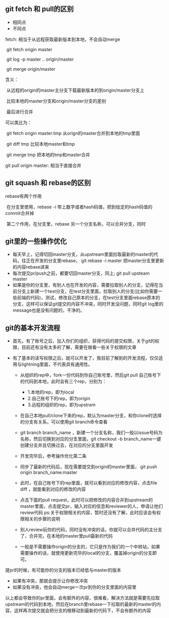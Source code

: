 ## git fetch 和 pull的区别

+ 相同点
+ 不同点

fetch: 相当于从远程获取最新版本到本地，不会自动merge

​	git fetch origin master

​	git log -p master .. origin/master

​	git merge origin/master

 含义：

​	从远程的origin的master主分支下载最新版本的到origin/master分支上

​	比较本地的master分支和origin/master分支的差别

​	最后进行合并	

可以类比为：

​	git fetch origin master:tmp  从orign的master合并到本地的tmp里面

​	git diff tmp 比较本地master和tmp

​	git merge tmp	把本地的tmp和master合并



git pull origin master: 相当于直接合并		



## git squash 和 rebase的区别







rebase有两个作用

​	在分支里使用，rebase -i 带上数字或者hash码值，把到给定的hash码值的commit合并掉

​	第二个作用，在分支里，rebase 另一个分支名称，可以合并分支，同时





## git里的一些操作优化

* 每天早上，记得切回master分支，从upstream里面拉取最新的master的代码，往正在开发的分支里rebase， git rebase -i master 把master分支里更新的内容rebase进来
* 每次提交pr/push之前，都要切回master分支，同上; git pull upsteam master
* 如果是你的分支里，有别人也在开发的内容，需要拉取别人的分支，记得在当前分支上新建一个test分支，在test分支里面，拉取别人的分支(比如你需要一些前端的代码)，测试，修改自己原本的分支，在test分支里面rebase原本的分支，这样可以保证git提交的内容不冲突，同时开发没问题，同时git log里的message也是没有问题的，干净的。



##  git的基本开发流程

* 首先，有了账号之后，加入你们的组织，获得代码的提交权限，关于git的权限，目前还有没有太多的了解，需要在做看一些关于权限的文章

* 有了基本的读写权限之后，就可以开发了，我目前了解到的开发流程，仅仅适用与lightning里面，不代表具有通用性。

  * 从组织的rep中，fork一份代码到你自己账号里，然后git pull 自己账号下的代码到本地，此时会有三个rep，分别为：

    * 1.本地的rep，即为local
    * 2.自己账号下的rep，即为origin
    * 3.远程的组织的rep，即为upstram

  * 在自己本地pull/clone下来的rep，默认为master分支，和你clone时选择的分支有关系，可以使用git branch命令查看

  * git branch branch_name ，新建一个分支名称，我们一般以issue号码为名称，然后切换到对应的分支里面，git checkout -b branch_name一键创建分支并且切换过去，在对应的分支里面开发

  * 开发完毕后，参考操作优化第二条

  * 同步了最新的代码后，现在需要提交到origin的master里面， git push origin branch_name:master

  * 此时，在自己账号下的rep里面，就可以看到对应的修改内容，点击file diff ，就能看到对应的修改的内容

  * 点击下面的pull request，此时可以把修改的内容合并到upstream的master里面，点击提交pr，输入对应的信息和reviewer的人，申请让他们review代码 ps:关于权限相关的内容，暂时还没有了解，此时应该会有权限相关的步骤的说明

  * 别人review玩你的代码，同时没有冲突的话，你就可以合并代码的主分支了，合并完，在本地的master里pull最新的代码

  * 一般是不需要操作origin的分支的，它只是作为我们的一个中转站，如果需要操作的话，就使用更新完毕的local的分支，覆盖掉origin的分支即可。

    

提pr的时候，有可能你的分支的版本已经低与master的版本

*  如果有冲突，那就会提示让你修改冲突
* 如果没有冲突，他会自动merge一次pr到你的分支里面的内容里

以上都会导致你的pr里面，会有额外的内容，很难看，解决方法就是需要先拉取upstream的代码到本地，然后在branch里rebase一下拉取的最新的master的内容，这样再次提交就会把分支的根移动到最新的代码下，不会有额外的内容